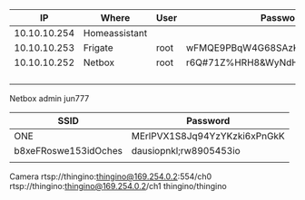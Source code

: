 
| IP           | Where         | User | Password                         |
| ------------ | ------------- | ---- | -------------------------------- |
| 10.10.10.254 | Homeassistant |      |                                  |
| 10.10.10.253 | Frigate       | root | wFMQE9PBqW4G68SAzKenbgd3p5Ru     |
| 10.10.10.252 | Netbox        | root | r6Q#71Z%HRH8&WyNdHsf!KEx%7%w9ck8 |
|              |               |      |                                  |
|              |               |      |                                  |
|              |               |      |                                  |
|              |               |      |                                  |
Netbox
	admin
	jun777

| SSID                 | Password                     |
| -------------------- | ---------------------------- |
| ONE                  | MErlPVX1S8Jq94YzYKzki6xPnGkK |
| b8xeFRoswe153idOches | dausiopnkl;rw8905453io       |
|                      |                              |
Camera
rtsp://thingino:thingino@169.254.0.2:554/ch0
rtsp://thingino:thingino@169.254.0.2/ch1
thingino/thingino